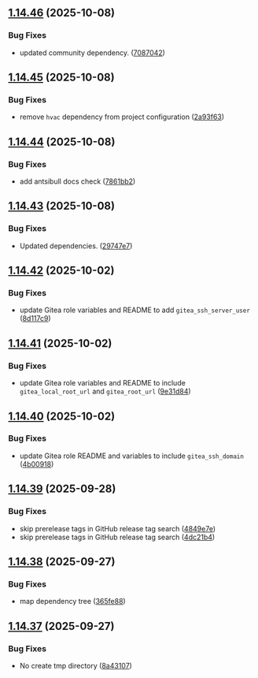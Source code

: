 ## [1.14.46](https://github.com/arpanrec/arpanrec.nebula/compare/1.14.45...1.14.46) (2025-10-08)


### Bug Fixes

* updated community dependency. ([7087042](https://github.com/arpanrec/arpanrec.nebula/commit/70870422d657cf60d12731a21ce8d947fdb8ccb0))

## [1.14.45](https://github.com/arpanrec/arpanrec.nebula/compare/1.14.44...1.14.45) (2025-10-08)


### Bug Fixes

* remove `hvac` dependency from project configuration ([2a93f63](https://github.com/arpanrec/arpanrec.nebula/commit/2a93f63cbbd3c45cbc6193c3987c8a0af1be0390))

## [1.14.44](https://github.com/arpanrec/arpanrec.nebula/compare/1.14.43...1.14.44) (2025-10-08)


### Bug Fixes

* add antsibull docs check ([7861bb2](https://github.com/arpanrec/arpanrec.nebula/commit/7861bb2613de346e3f300d2d21992047b07aaf49))

## [1.14.43](https://github.com/arpanrec/arpanrec.nebula/compare/1.14.42...1.14.43) (2025-10-08)


### Bug Fixes

* Updated dependencies. ([29747e7](https://github.com/arpanrec/arpanrec.nebula/commit/29747e7a6989f998a28bdbcc0fd6288cf1ad6888))

## [1.14.42](https://github.com/arpanrec/arpanrec.nebula/compare/1.14.41...1.14.42) (2025-10-02)


### Bug Fixes

* update Gitea role variables and README to add `gitea_ssh_server_user` ([8d117c9](https://github.com/arpanrec/arpanrec.nebula/commit/8d117c91c3ce7c37ece6daec688b2c5fa42df731))

## [1.14.41](https://github.com/arpanrec/arpanrec.nebula/compare/1.14.40...1.14.41) (2025-10-02)


### Bug Fixes

* update Gitea role variables and README to include `gitea_local_root_url` and `gitea_root_url` ([9e31d84](https://github.com/arpanrec/arpanrec.nebula/commit/9e31d84fdc5732afe08b7ece526fe19f8a0508aa))

## [1.14.40](https://github.com/arpanrec/arpanrec.nebula/compare/1.14.39...1.14.40) (2025-10-02)


### Bug Fixes

* update Gitea role README and variables to include `gitea_ssh_domain` ([4b00918](https://github.com/arpanrec/arpanrec.nebula/commit/4b00918bde64d44c0e8c6ce019123d335e557df7))

## [1.14.39](https://github.com/arpanrec/arpanrec.nebula/compare/1.14.38...1.14.39) (2025-09-28)


### Bug Fixes

* skip prerelease tags in GitHub release tag search ([4849e7e](https://github.com/arpanrec/arpanrec.nebula/commit/4849e7e927462ab3d42f69449886377c8e10050d))
* skip prerelease tags in GitHub release tag search ([4dc21b4](https://github.com/arpanrec/arpanrec.nebula/commit/4dc21b48dd178cc162d82ba9010269a320507e6c))

## [1.14.38](https://github.com/arpanrec/arpanrec.nebula/compare/1.14.37...1.14.38) (2025-09-27)


### Bug Fixes

* map dependency tree ([365fe88](https://github.com/arpanrec/arpanrec.nebula/commit/365fe882a20efcfc2249f051995ba6af2f9bda57))

## [1.14.37](https://github.com/arpanrec/arpanrec.nebula/compare/1.14.36...1.14.37) (2025-09-27)


### Bug Fixes

* No create tmp directory ([8a43107](https://github.com/arpanrec/arpanrec.nebula/commit/8a431074ba8aa22a1fbb599c1358f8b36bff7282))
